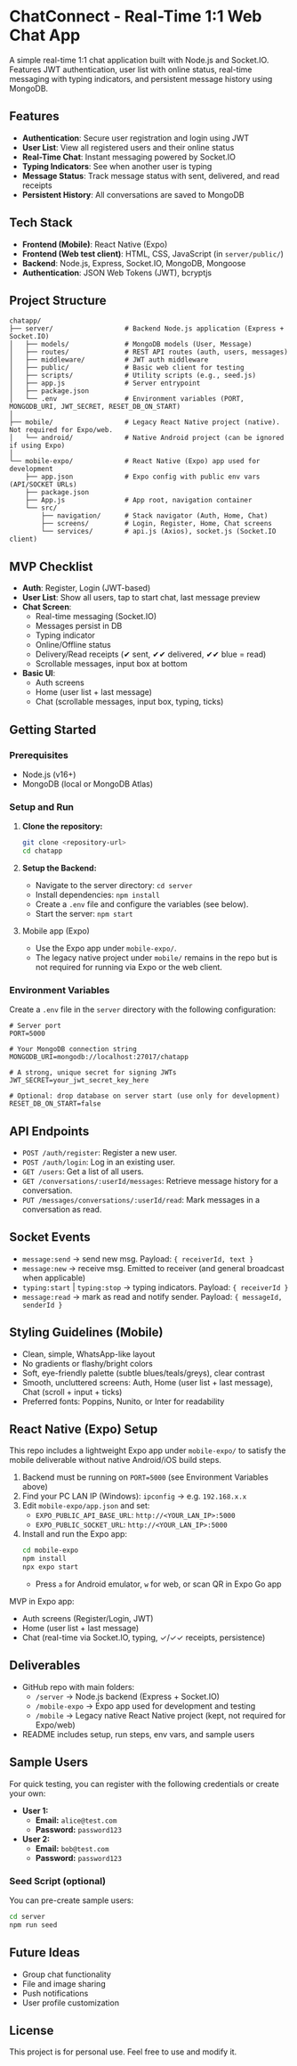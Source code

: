 # ChatConnect - Real-Time 1:1 Web Chat App

A simple real-time 1:1 chat application built with Node.js and Socket.IO. Features JWT authentication, user list with online status, real-time messaging with typing indicators, and persistent message history using MongoDB.

## Features

- **Authentication**: Secure user registration and login using JWT
- **User List**: View all registered users and their online status
- **Real-Time Chat**: Instant messaging powered by Socket.IO
- **Typing Indicators**: See when another user is typing
- **Message Status**: Track message status with sent, delivered, and read receipts
- **Persistent History**: All conversations are saved to MongoDB

## Tech Stack

- **Frontend (Mobile)**: React Native (Expo)
- **Frontend (Web test client)**: HTML, CSS, JavaScript (in `server/public/`)
- **Backend**: Node.js, Express, Socket.IO, MongoDB, Mongoose
- **Authentication**: JSON Web Tokens (JWT), bcryptjs

## Project Structure

```
chatapp/
├── server/                  # Backend Node.js application (Express + Socket.IO)
│   ├── models/              # MongoDB models (User, Message)
│   ├── routes/              # REST API routes (auth, users, messages)
│   ├── middleware/          # JWT auth middleware
│   ├── public/              # Basic web client for testing
│   ├── scripts/             # Utility scripts (e.g., seed.js)
│   ├── app.js               # Server entrypoint
│   ├── package.json
│   └── .env                 # Environment variables (PORT, MONGODB_URI, JWT_SECRET, RESET_DB_ON_START)
│
├── mobile/                  # Legacy React Native project (native). Not required for Expo/web.
│   └── android/             # Native Android project (can be ignored if using Expo)
│
└── mobile-expo/             # React Native (Expo) app used for development
    ├── app.json             # Expo config with public env vars (API/SOCKET URLs)
    ├── package.json
    ├── App.js               # App root, navigation container
    └── src/
        ├── navigation/      # Stack navigator (Auth, Home, Chat)
        ├── screens/         # Login, Register, Home, Chat screens
        └── services/        # api.js (Axios), socket.js (Socket.IO client)
```

## MVP Checklist

- __Auth__: Register, Login (JWT-based)
- __User List__: Show all users, tap to start chat, last message preview
- __Chat Screen__:
  - Real-time messaging (Socket.IO)
  - Messages persist in DB
  - Typing indicator
  - Online/Offline status
  - Delivery/Read receipts (✔ sent, ✔✔ delivered, ✔✔ blue = read)
  - Scrollable messages, input box at bottom
- __Basic UI__:
  - Auth screens
  - Home (user list + last message)
  - Chat (scrollable messages, input box, typing, ticks)

## Getting Started

### Prerequisites

- Node.js (v16+)
- MongoDB (local or MongoDB Atlas)

### Setup and Run

1.  **Clone the repository:**
    ```bash
    git clone <repository-url>
    cd chatapp
    ```

2.  **Setup the Backend:**
    - Navigate to the server directory: `cd server`
    - Install dependencies: `npm install`
    - Create a `.env` file and configure the variables (see below).
    - Start the server: `npm start`

3.  Mobile app (Expo)
    - Use the Expo app under `mobile-expo/`.
    - The legacy native project under `mobile/` remains in the repo but is not required for running via Expo or the web client.

### Environment Variables

Create a `.env` file in the `server` directory with the following configuration:

```dotenv
# Server port
PORT=5000

# Your MongoDB connection string
MONGODB_URI=mongodb://localhost:27017/chatapp

# A strong, unique secret for signing JWTs
JWT_SECRET=your_jwt_secret_key_here

# Optional: drop database on server start (use only for development)
RESET_DB_ON_START=false
```

## API Endpoints

- `POST /auth/register`: Register a new user.
- `POST /auth/login`: Log in an existing user.
- `GET /users`: Get a list of all users.
- `GET /conversations/:userId/messages`: Retrieve message history for a conversation.
- `PUT /messages/conversations/:userId/read`: Mark messages in a conversation as read.

## Socket Events

- `message:send` → send new msg. Payload: `{ receiverId, text }`
- `message:new` → receive msg. Emitted to receiver (and general broadcast when applicable)
- `typing:start` | `typing:stop` → typing indicators. Payload: `{ receiverId }`
- `message:read` → mark as read and notify sender. Payload: `{ messageId, senderId }`

## Styling Guidelines (Mobile)

- Clean, simple, WhatsApp-like layout
- No gradients or flashy/bright colors
- Soft, eye-friendly palette (subtle blues/teals/greys), clear contrast
- Smooth, uncluttered screens: Auth, Home (user list + last message), Chat (scroll + input + ticks)
- Preferred fonts: Poppins, Nunito, or Inter for readability

## React Native (Expo) Setup

This repo includes a lightweight Expo app under `mobile-expo/` to satisfy the mobile deliverable without native Android/iOS build steps.

1. Backend must be running on `PORT=5000` (see Environment Variables above)
2. Find your PC LAN IP (Windows): `ipconfig` → e.g. `192.168.x.x`
3. Edit `mobile-expo/app.json` and set:
   - `EXPO_PUBLIC_API_BASE_URL`: `http://<YOUR_LAN_IP>:5000`
   - `EXPO_PUBLIC_SOCKET_URL`: `http://<YOUR_LAN_IP>:5000`
4. Install and run the Expo app:
   ```bash
   cd mobile-expo
   npm install
   npx expo start
   ```
   - Press `a` for Android emulator, `w` for web, or scan QR in Expo Go app

MVP in Expo app:
- Auth screens (Register/Login, JWT)
- Home (user list + last message)
- Chat (real-time via Socket.IO, typing, ✓/✓✓ receipts, persistence)

## Deliverables

- GitHub repo with main folders:
  - `/server` → Node.js backend (Express + Socket.IO)
  - `/mobile-expo` → Expo app used for development and testing
  - `/mobile` → Legacy native React Native project (kept, not required for Expo/web)
- README includes setup, run steps, env vars, and sample users

## Sample Users

For quick testing, you can register with the following credentials or create your own:

- **User 1:**
  - **Email:** `alice@test.com`
  - **Password:** `password123`
- **User 2:**
  - **Email:** `bob@test.com`
  - **Password:** `password123`

### Seed Script (optional)

You can pre-create sample users:

```bash
cd server
npm run seed
```

## Future Ideas

- Group chat functionality
- File and image sharing
- Push notifications
- User profile customization

## License

This project is for personal use. Feel free to use and modify it.
